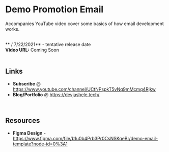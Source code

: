 # Demo Promotion Email

Accompanies YouTube video cover some basics of how email development works.
<br />
<br />

** / 7/22/2021** - tentative release date
<br />
**Video URL:** Coming Soon 
<br />
<br />


## Links
- **Subscribe** @ https://www.youtube.com/channel/UCtNPspkT5vNq9mMcmq4Rjkw
- **Blog/Portfolio** @ https://devjashele.tech/
<br />


## Resources
- **Figma Design** - https://www.figma.com/file/b1u0b4Prb3Pr0CsNSKqeBr/demo-email-template?node-id=0%3A1
